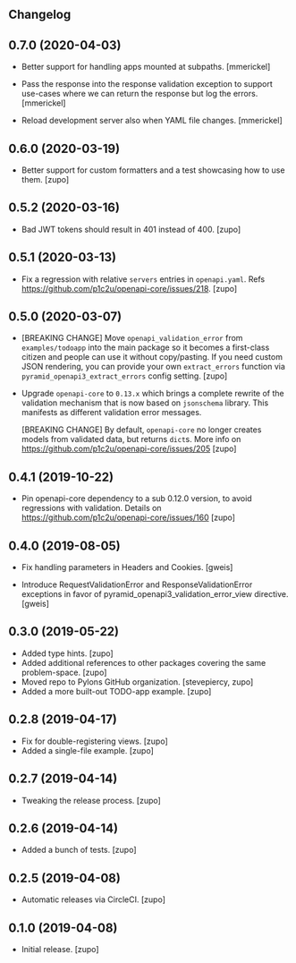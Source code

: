 ## Changelog

0.7.0 (2020-04-03)
------------------

* Better support for handling apps mounted at subpaths.
  [mmerickel]

* Pass the response into the response validation exception to support use-cases
  where we can return the response but log the errors.
  [mmerickel]

* Reload development server also when YAML file changes.
  [mmerickel]


0.6.0 (2020-03-19)
------------------

* Better support for custom formatters and a test showcasing how to use them.
  [zupo]


0.5.2 (2020-03-16)
------------------

* Bad JWT tokens should result in 401 instead of 400.
  [zupo]


0.5.1 (2020-03-13)
------------------

* Fix a regression with relative `servers` entries in `openapi.yaml`.
  Refs https://github.com/p1c2u/openapi-core/issues/218.
  [zupo]


0.5.0 (2020-03-07)
------------------

* [BREAKING CHANGE] Move `openapi_validation_error` from `examples/todoapp`
  into the main package so it becomes a first-class citizen and people can use
  it without copy/pasting. If you need custom JSON rendering, you can provide
  your own `extract_errors` function via `pyramid_openapi3_extract_errors`
  config setting.
  [zupo]

* Upgrade `openapi-core` to `0.13.x` which brings a complete rewrite of the
  validation mechanism that is now based on `jsonschema` library. This
  manifests as different validation error messages.

  [BREAKING CHANGE] By default, `openapi-core` no longer creates models
  from validated data, but returns `dict`s. More info on
  https://github.com/p1c2u/openapi-core/issues/205
  [zupo]


0.4.1 (2019-10-22)
------------------

* Pin openapi-core dependency to a sub 0.12.0 version, to avoid
  regressions with validation. Details on
  https://github.com/p1c2u/openapi-core/issues/160
  [zupo]


0.4.0 (2019-08-05)
------------------

* Fix handling parameters in Headers and Cookies. [gweis]

* Introduce RequestValidationError and ResponseValidationError exceptions
  in favor of pyramid_openapi3_validation_error_view directive.
  [gweis]


0.3.0 (2019-05-22)
------------------

* Added type hints. [zupo]
* Added additional references to other packages covering the same problem-space. [zupo]
* Moved repo to Pylons GitHub organization. [stevepiercy, zupo]
* Added a more built-out TODO-app example. [zupo]


0.2.8 (2019-04-17)
------------------

* Fix for double-registering views. [zupo]
* Added a single-file example. [zupo]


0.2.7 (2019-04-14)
------------------

* Tweaking the release process. [zupo]


0.2.6 (2019-04-14)
------------------

* Added a bunch of tests. [zupo]


0.2.5 (2019-04-08)
------------------

* Automatic releases via CircleCI. [zupo]


0.1.0 (2019-04-08)
------------------

* Initial release. [zupo]
